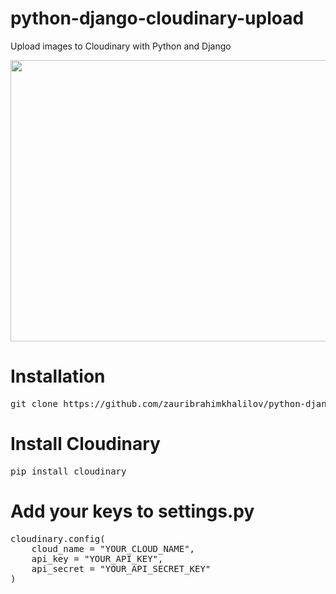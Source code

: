 # python-django-cloudinary-upload
Upload images to Cloudinary with Python and Django

<p align="center">
  <img src="https://raw.githubusercontent.com/zauribrahimkhalilov/python-django-cloudinary-upload/master/Screenshot%20from%202018-09-19%2012-25-07.png" width="800" height="450">
</p>

# Installation

<pre>
git clone https://github.com/zauribrahimkhalilov/python-django-cloudinary-upload.git
</pre>

# Install Cloudinary

<pre>
pip install cloudinary
</pre>

# Add your keys to settings.py

<pre>
cloudinary.config(
    cloud_name = "YOUR_CLOUD_NAME",
    api_key = "YOUR_API_KEY",
    api_secret = "YOUR_API_SECRET_KEY"
)
</pre>
